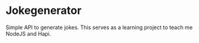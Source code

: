 # Jokegenerator

Simple API to generate jokes.
This serves as a learning project to teach me NodeJS and Hapi.